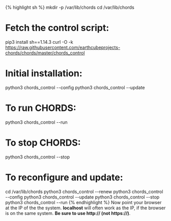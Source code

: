  <!--Using Liquid to highlight syntax-->
{% highlight sh %}
mkdir -p /var/lib/chords
cd /var/lib/chords

# Fetch the control script:
pip3 install sh==1.14.3
curl -O -k https://raw.githubusercontent.com/earthcubeprojects-chords/chords/master/chords_control

# Initial installation:
python3 chords_control --config 
python3 chords_control --update

# To run CHORDS:
python3 chords_control --run

# To stop CHORDS:
python3 chords_control --stop

# To reconfigure and update:
cd /var/lib/chords
python3 chords_control --renew
python3 chords_control --config
python3 chords_control --update
python3 chords_control --stop
python3 chords_control --run
{% endhighlight %}
Now point your browser at the IP of the the system. <strong>localhost</strong>
will often work as the IP, if the browser is on the same system.
<strong>Be sure to use http:// (not https://)</strong>.
